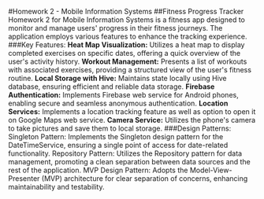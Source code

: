 #Homework 2 - Mobile Information Systems
##Fitness Progress Tracker
Homework 2 for Mobile Information Systems is a fitness app designed to monitor and manage users' progress in their fitness journeys. The application employs various features to enhance the tracking experience.
###Key Features:
**Heat Map Visualization:**
Utilizes a heat map to display completed exercises on specific dates, offering a quick overview of the user's activity history.
**Workout Management:**
Presents a list of workouts with associated exercises, providing a structured view of the user's fitness routine.
**Local Storage with Hive:**
Maintains state locally using Hive database, ensuring efficient and reliable data storage.
**Firebase Authentication:**
Implements Firebase web service for Android phones, enabling secure and seamless anonymous authentication.
**Location Services:**
Implements a location tracking feature as well as option to open it on Google Maps web service.
**Camera Service:**
Utilizes the phone's camera to take pictures and save them to local storage.
###Design Patterns:
Singleton Pattern:
Implements the Singleton design pattern for the DateTimeService, ensuring a single point of access for date-related functionality.
Repository Pattern:
Utilizes the Repository pattern for data management, promoting a clean separation between data sources and the rest of the application.
MVP Design Pattern:
Adopts the Model-View-Presenter (MVP) architecture for clear separation of concerns, enhancing maintainability and testability.